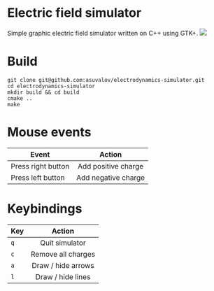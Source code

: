 # Electric field simulator
Simple graphic electric field simulator written on C++ using GTK+.
![](https://github.com/asuvalov/electrodynamics-simulator/blob/master/.screenshots/field.png)

# Build
```
git clone git@github.com:asuvalov/electrodynamics-simulator.git
cd electrodynamics-simulator
mkdir build && cd build
cmake ..
make
```
# Mouse events
| Event        | Action           |
| ------------- |:-------------:|
| Press right button | Add positive charge|
| Press left button | Add negative charge|

# Keybindings
| Key        | Action           |
| ------------- |:-------------:|
| `q`      | Quit simulator |
| `c`      | Remove all charges |
| `a`      | Draw / hide arrows |
| `l`      | Draw / hide lines |
